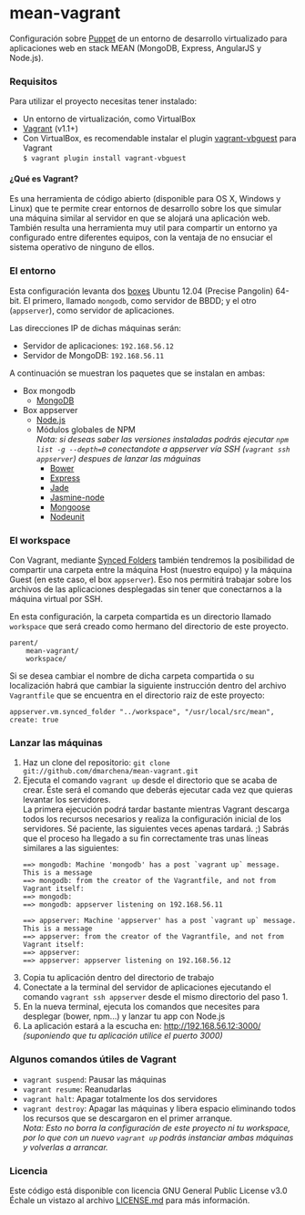 mean-vagrant
============

Configuración sobre [Puppet](https://puppetlabs.com/) de un entorno de desarrollo virtualizado para aplicaciones web en stack MEAN (MongoDB, Express, AngularJS y Node.js).


### Requisitos
Para utilizar el proyecto necesitas tener instalado:
* Un entorno de virtualización, como VirtualBox 
* [Vagrant](http://www.vagrantup.com/) (v1.1+)
* Con VirtualBox, es recomendable instalar el plugin [vagrant-vbguest](https://github.com/dotless-de/vagrant-vbguest/) para Vagrant  
`$ vagrant plugin install vagrant-vbguest`


#### ¿Qué es Vagrant?
Es una herramienta de código abierto (disponible para OS X, Windows y Linux) que te permite crear entornos de desarrollo sobre los que simular una máquina similar al servidor en que se alojará una aplicación web. También resulta una herramienta muy util para compartir un entorno ya configurado entre diferentes equipos, con la ventaja de no ensuciar el sistema operativo de ninguno de ellos.


### El entorno
Esta configuración levanta dos [boxes](http://docs.vagrantup.com/v2/boxes.html) Ubuntu 12.04 (Precise Pangolin) 64-bit. El primero, llamado `mongodb`, como servidor de BBDD; y el otro (`appserver`), como servidor de aplicaciones.

Las direcciones IP de dichas máquinas serán:

* Servidor de aplicaciones: `192.168.56.12`
* Servidor de MongoDB: `192.168.56.11`

A continuación se muestran los paquetes que se instalan en ambas:
* Box mongodb
    * [MongoDB](https://www.mongodb.org/)
* Box appserver
    * [Node.js](https://nodejs.org/)
    * Módulos globales de NPM  
    _Nota: si deseas saber las versiones instaladas podrás ejecutar `npm list -g --depth=0` conectandote a appserver vía SSH (`vagrant ssh appserver`) despues de lanzar las máguinas_
	    * [Bower](http://bower.io/)
	    * [Express](http://expressjs.com/)
	    * [Jade](http://jade-lang.com/)
	    * [Jasmine-node](https://github.com/mhevery/jasmine-node)
	    * [Mongoose](http://mongoosejs.com/)
	    * [Nodeunit](https://github.com/caolan/nodeunit)


### El workspace

Con Vagrant, mediante [Synced Folders](http://docs.vagrantup.com/v2/synced-folders/) también tendremos la posibilidad de compartir una carpeta entre la máquina Host (nuestro equipo) y la máquina Guest (en este caso, el box `appserver`). Eso nos permitirá trabajar sobre los archivos de las aplicaciones desplegadas sin tener que conectarnos a la máquina virtual por SSH.

En esta configuración, la carpeta compartida es un directorio llamado `workspace` que será creado como hermano del directorio de este proyecto.

```
parent/
    mean-vagrant/
    workspace/
```

Si se desea cambiar el nombre de dicha carpeta compartida o su localización habrá que cambiar la siguiente instrucción dentro del archivo `Vagrantfile` que se encuentra en el directorio raiz de este proyecto:

```
appserver.vm.synced_folder "../workspace", "/usr/local/src/mean", create: true
```

### Lanzar las máquinas

1. Haz un clone del repositorio: `git clone git://github.com/dmarchena/mean-vagrant.git`
2. Ejecuta el comando `vagrant up` desde el directorio que se acaba de crear. Éste será el comando que deberás ejecutar cada vez que quieras levantar los servidores.  
La primera ejecución podrá tardar bastante mientras Vagrant descarga todos los recursos necesarios y realiza la configuración inicial de los servidores. Sé paciente, las siguientes veces apenas tardará. ;) 
Sabrás que el proceso ha llegado a su fin correctamente tras unas líneas similares a las siguientes:  
    ``` 
    ==> mongodb: Machine 'mongodb' has a post `vagrant up` message. This is a message
    ==> mongodb: from the creator of the Vagrantfile, and not from Vagrant itself:
    ==> mongodb: 
    ==> mongodb: appserver listening on 192.168.56.11
    
    ==> appserver: Machine 'appserver' has a post `vagrant up` message. This is a message
    ==> appserver: from the creator of the Vagrantfile, and not from Vagrant itself:
    ==> appserver: 
    ==> appserver: appserver listening on 192.168.56.12
    ```
3. Copia tu aplicación dentro del directorio de trabajo
4. Conectate a la terminal del servidor de aplicaciones ejecutando el comando `vagrant ssh appserver` desde el mismo directorio del paso 1.
5. En la nueva terminal, ejecuta los comandos que necesites para desplegar (bower, npm...) y lanzar tu app con Node.js
6. La aplicación estará a la escucha en: http://192.168.56.12:3000/  _(suponiendo que tu aplicación utilice el puerto 3000)_


### Algunos comandos útiles de Vagrant

* `vagrant suspend`: Pausar las máquinas
* `vagrant resume`: Reanudarlas
* `vagrant halt`: Apagar totalmente los dos servidores
* `vagrant destroy`: Apagar las máquinas y libera espacio eliminando todos los recursos que se descargaron en el primer arranque.  
_Nota: Esto no borra la configuración de este proyecto ni tu workspace, por lo que con un nuevo `vagrant up` podrás instanciar ambas máquinas y volverlas a arrancar._


### Licencia

Este código está disponible con licencia GNU General Public License v3.0 Échale un vistazo al archivo [LICENSE.md](https://github.com/dmarchena/mean-vagrant) para más información.
